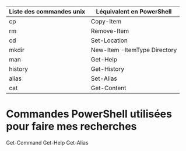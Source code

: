  
|  Liste des commandes unix                  |  Léquivalent en PowerShell  |           
|----------------------          |--------------------|
|   cp|Copy-Item
|    rm             |Remove-Item
|    cd | Set-Location
|mkdir                    |New-Item -ItemType Directory
|     man| Get-Help
history                 |Get-History
|    alias |Set-Alias 
|      cat              |Get-Content

# Commandes PowerShell utilisées pour faire mes recherches
Get-Command
Get-Help
Get-Alias



